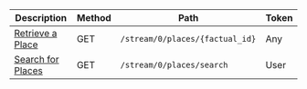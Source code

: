 <table class='table table-striped'>
    <thead>
        <tr>
            <th width="410">Description</th>
            <th width="80">Method</th>
            <th width="320">Path</th>
            <th width="60">Token</th>
        </tr>
    </thead>
    <tbody>
        <tr>
            <td><a href="/docs/resources/place/#retrieve-a-place">Retrieve a Place</a></td>
            <td>GET</td>
            <td><code>/stream/0/places/{factual_id}</code></td>
            <td>Any</td>
        </tr>
        <tr>
            <td><a href="/docs/resources/place/#search-for-a-place">Search for Places</a></td>
            <td>GET</td>
            <td><code>/stream/0/places/search</code></td>
            <td>User</td>
        </tr>
    </tbody>
</table>
